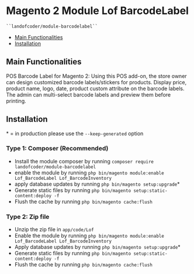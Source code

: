 # Magento 2 Module Lof BarcodeLabel

    ``landofcoder/module-barcodelabel``

 - [Main Functionalities](#markdown-header-main-functionalities)
 - [Installation](#markdown-header-installation)

## Main Functionalities
POS Barcode Label for Magento 2: Using this POS add-on, the store owner can design customized barcode labels/stickers for products. Display price, product name, logo, date, product custom attribute on the barcode labels. The admin can multi-select barcode labels and preview them before printing.

## Installation
\* = in production please use the `--keep-generated` option


### Type 1: Composer (Recommended)

 - Install the module composer by running `composer require landofcoder/module-barcodelabel`
 - enable the module by running `php bin/magento module:enable Lof_BarcodeLabel Lof_BarcodeInventory`
 - apply database updates by running `php bin/magento setup:upgrade`\*
 - Generate static files by running `php bin/magento setup:static-content:deploy -f`
 - Flush the cache by running `php bin/magento cache:flush`

### Type 2: Zip file

 - Unzip the zip file in `app/code/Lof`
 - Enable the module by running `php bin/magento module:enable Lof_BarcodeLabel Lof_BarcodeInventory`
 - Apply database updates by running `php bin/magento setup:upgrade`\*
 - Generate static files by running `php bin/magento setup:static-content:deploy -f`
 - Flush the cache by running `php bin/magento cache:flush`
